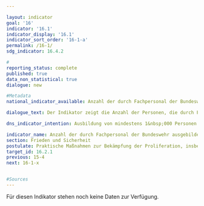```yaml
---

layout: indicator        
goal: '16'        
indicator: '16.1'        
indicator_display: '16.1'        
indicator_sort_order: '16-1-a'        
permalink: /16-1/        
sdg_indicator: 16.4.2        

#
reporting_status: complete        
published: true        
data_non_statistical: true        
dialogue: new

#Metadata        
national_indicator_available: Anzahl der durch Fachpersonal der Bundeswehr ausgebildeten Personen zur Stärkung der Kontrolle von Kleinwaffen und leichten Waffen sowie dazugehöriger Munition weltweit

dialogue_text: Der Indikator zeigt die Anzahl der Personen, die durch Fachpersonal der Bundeswehr zur Stärkung der Kontrolle von Kleinwaffen und leichten Waffen sowie dazugehöriger Munition weltweit ausgebildet wurden.    

dns_indicator_intention: Ausbildung von mindestens 1&nbsp;000 Personen durch Expertinnen und Experten der Bundeswehr bis 2030      

indicator_name: Anzahl der durch Fachpersonal der Bundeswehr ausgebildeten Personen zur Stärkung der Kontrolle von Kleinwaffen und leichten Waffen sowie dazugehöriger Munition weltweit
section: Frieden und Sicherheit        
postulate: Praktische Maßnahmen zur Bekämpfung der Proliferation, insbesondere von Kleinwaffen, ergreifen        
target_id: 16.2.1        
previous: 15-4       
next: 16-1-x        


#Sources        
---
```

Für diesen Indikator stehen noch keine Daten zur Verfügung.
